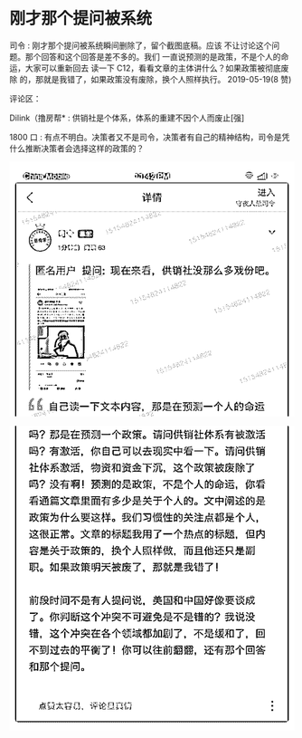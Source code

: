 # 刚才那个提问被系统

司令 : 刚才那个提问被系统瞬间删除了，留个截图底稿。应该 不让讨论这个问题。那个回答和这个回答是差不多的。我们 一直说预测的是政策，不是个人的命运，大家可以重新回去 读一下 C12，看看文章的主体讲什么？如果政策被彻底废除 的，那就是我错了，如果政策没有废除，换个人照样执行。 2019-05-19(8 赞)

评论区：

Dilink（撸房帮* : 供销社是个体系，体系的重建不因个人而废止[强]

1800 口 : 有点不明白。决策者又不是司令，决策者有自己的精神结构，司令是凭什么推断决策者会选择这样的政策的？

![image](img/Image_063.png)

![image](img/Image_064.png)